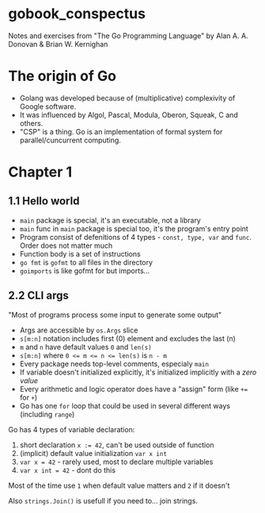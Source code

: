 # gobook_conspectus

Notes and exercises from "The Go Programming Language" by Alan A. A. Donovan &amp; Brian W. Kernighan

# The origin of Go 

- Golang was developed because of (multiplicative) complexivity of Google software.
- It was influenced by Algol, Pascal, Modula, Oberon, Squeak, C and others.
- "CSP" is a thing. Go is an implementation of formal system for parallel/cuncurrent computing.

# Chapter 1

## 1.1 Hello world

- `main` package is special, it's an executable, not a library
- `main` func in `main` package is special too, it's the program's entry point
- Program consist of defenitions of 4 types - `const, type, var` and `func`. Order does not matter much
- Function body is a set of instructions
- `go fmt` is `gofmt` to all files in the directory
- `goimports` is like gofmt for but imports...


## 2.2 CLI args

"Most of programs process some input to generate some output"

- Args are accessible by `os.Args` slice
- `s[m:n]` notation includes first (0) element and excludes the last (n)
- `m` and `n` have default values `0` and `len(s)`
- `s[m:n]` where `0 <= m <= n <= len(s)` is `n - m`
-  Every package needs top-level comments, especialy `main`
- If variable doesn't initialized explicitly, it's initialized implicitly with a *zero value*
- Every arithmetic and logic operator does have a "assign" form (like `+=` for `+`)
- Go has one `for` loop that could be used in several different ways (including `range`)

Go has 4 types of variable declaration:

1. short declaration `x := 42`, can't be used outside of function
2. (implicit) default value initialization `var x int`
3. `var x = 42` - rarely used, most to declare multiple variables
4. `var x int = 42` - dont do this

Most of the time use `1` when default value matters and `2` if it doesn't

Also `strings.Join()` is usefull if you need to... join strings.

